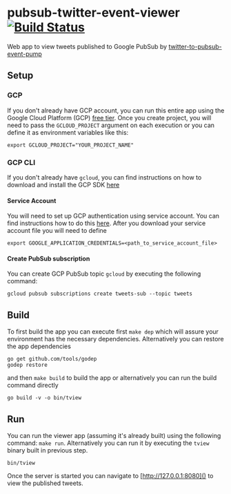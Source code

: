 # pubsub-twitter-event-viewer [![Build Status](https://travis-ci.org/mchmarny/pubsub-twitter-event-viewer.svg?branch=master)](https://travis-ci.org/mchmarny/pubsub-twitter-event-viewer)

Web app to view tweets published to Google PubSub by [twitter-to-pubsub-event-pump](https://github.com/mchmarny/twitter-to-pubsub-event-pump)



## Setup

### GCP

If you don't already have GCP account, you can run this entire app using the Google Cloud Platform (GCP) [free tier](https://cloud.google.com/free/). Once you create project, you will need to pass the `GCLOUD_PROJECT` argument on each execution or you can define it as environment variables like this:

```shell 
export GCLOUD_PROJECT="YOUR_PROJECT_NAME"
```

### GCP CLI

If you don't already have `gcloud`, you can find instructions on how to download and install the GCP SDK [here](https://cloud.google.com/sdk/)


#### Service Account 

You will need to set up GCP authentication using service account. You can find instructions how to do this [here](https://cloud.google.com/video-intelligence/docs/common/auth#set_up_a_service_account). After you download your service account file you will need to define

```shell 
export GOOGLE_APPLICATION_CREDENTIALS=<path_to_service_account_file>
```

#### Create PubSub subscription

You can create GCP PubSub topic `gcloud` by executing the following command:

```shell 
gcloud pubsub subscriptions create tweets-sub --topic tweets
```

## Build

To first build the app you can execute first `make dep` which will assure your environment has the necessary dependencies. Alternatively you can restore the app dependencies 

```shell
go get github.com/tools/godep
godep restore
```

and then `make build` to build the app or alternatively you can run the build command directly

```shell
go build -v -o bin/tview
```

## Run 

You can run the viewer app (assuming it's already built) using the following command: `make run`. Alternatively you can run it by executing the `tview` binary built in previous step. 

```shell
bin/tview
```

Once the server is started you can navigate to [http://127.0.0.1:8080]() to view the published tweets. 
